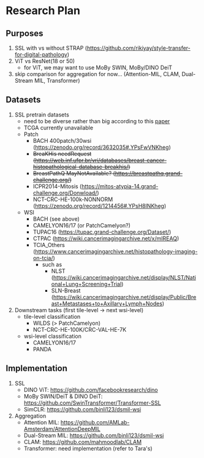 # Research Plan

## Purposes
1. SSL with vs without STRAP (https://github.com/rikiyay/style-transfer-for-digital-pathology)
1. ViT vs ResNet(18 or 50)
    - for ViT, we may want to use MoBy SWIN, MoBy/DINO DeiT
1. skip comparison for aggregation for now... (Attention-MIL, CLAM, Dual-Stream MIL, Transformer)

## Datasets
1. SSL pretrain datasets
    - need to be diverse rather than big according to this [paper](https://arxiv.org/abs/2011.13971)
    - TCGA currently unavailable
    - Patch
        - BACH 400patch/30wsi (https://zenodo.org/record/3632035#.YPsFwVNKheg)
        - ~~BreaKHis needRequest (https://web.inf.ufpr.br/vri/databases/breast-cancer-histopathological-database-breakhis/)~~
        - ~~BreastPathQ MayNotAvailable? (https://breastpathq.grand-challenge.org/)~~
        - ICPR2014-Mitosis (https://mitos-atypia-14.grand-challenge.org/Donwload/)
        - NCT-CRC-HE-100k-NONNORM (https://zenodo.org/record/1214456#.YPsH8lNKheg)
    - WSI
        - BACH (see above)
        - CAMELYON16/17 (or PatchCamelyon?)
        - TUPAC16 (https://tupac.grand-challenge.org/Dataset/)
        - CTPAC (https://wiki.cancerimagingarchive.net/x/mIREAQ)
        - TCIA_Others (https://www.cancerimagingarchive.net/histopathology-imaging-on-tcia/)
            - such as
                - NLST (https://wiki.cancerimagingarchive.net/display/NLST/National+Lung+Screening+Trial)
                - SLN-Breast (https://wiki.cancerimagingarchive.net/display/Public/Breast+Metastases+to+Axillary+Lymph+Nodes)
1. Downstream tasks (first tile-level -> next wsi-level)
    - tile-level classification
        - WILDS (> PatchCamelyon)
        - NCT-CRC-HE-100K/CRC-VAL-HE-7K
    - wsi-level classification
        - CAMELYON16/17
        - PANDA

## Implementation
1. SSL
    - DINO ViT: https://github.com/facebookresearch/dino
    - MoBy SWIN/DeiT & DINO DeiT: https://github.com/SwinTransformer/Transformer-SSL
    - SimCLR: https://github.com/binli123/dsmil-wsi
1. Aggregation
    - Attention MIL: https://github.com/AMLab-Amsterdam/AttentionDeepMIL
    - Dual-Stream MIL: https://github.com/binli123/dsmil-wsi
    - CLAM: https://github.com/mahmoodlab/CLAM
    - Transformer: need implementation (refer to Tara's)

